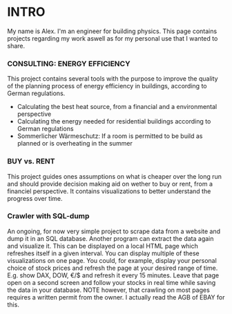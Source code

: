 # INTRO

My name is Alex. I'm an engineer for building physics. This page contains projects regarding my work aswell as for my personal use that I wanted to share.

### CONSULTING: ENERGY EFFICIENCY

This project contains several tools with the purpose to improve the quality of the planning process of energy efficiency in buildings, according to German regulations.
- Calculating the best heat source, from a financial and a environmental perspective
- Calculating the energy needed for residential buildings according to German regulations
- Sommerlicher Wärmeschutz: If a room is permitted to be build as planned or is overheating in the summer


### BUY vs. RENT

This project guides ones assumptions on what is cheaper over the long run and should provide decision making aid on wether to buy or rent, from a financiel perspective.
It contains visualizations to better understand the progress over time.

### Crawler with SQL-dump

An ongoing, for now very simple project to scrape data from a website and dump it in an SQL database. Another program can extract the data again and visualize it. This can be displayed on a local HTML page which refreshes itself in a given interval. You can display multiple of these visualizations on one page. You could, for example, display your personal choice of stock prices and refresh the page at your desired range of time. E.g. show DAX, DOW, €/$ and refresh it every 15 minutes. Leave that page open on a second screen and follow your stocks in real time while saving the data in your database. NOTE however, that crawling on most pages requires a written permit from the owner. I actually read the AGB of EBAY for this.
